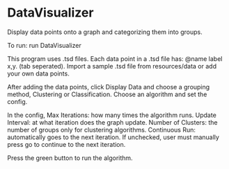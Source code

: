 # DataVisualizer

Display data points onto a graph and categorizing them into groups.

To run: run DataVisualizer

This program uses .tsd files. Each data point in a .tsd file has: @name label x,y. (tab seperated).
Import a sample .tsd file from resources/data or add your own data points.

After adding the data points, click Display Data and choose a grouping method, Clustering or Classification.
Choose an algorithm and set the config.

In the config,
  Max Iterations: how many times the algorithm runs.
  Update Interval: at what iteration does the graph update.
  Number of Clusters: the number of groups only for clustering algorithms.
  Continuous Run: automatically goes to the next iteration. If unchecked, user must manually press go to continue to the next iteration.

Press the green button to run the algorithm.
